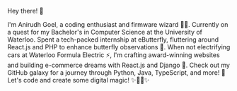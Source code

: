 Hey there! 👋 

I'm Anirudh Goel, a coding enthusiast and firmware wizard 🧙‍♂️. Currently on a quest for my Bachelor's in Computer Science at the University of Waterloo. Spent a tech-packed internship at eButterfly, fluttering around React.js and PHP to enhance butterfly observations 🦋. When not electrifying cars at Waterloo Formula Electric ⚡, I'm crafting award-winning websites and building e-commerce dreams with React.js and Django 🚀. Check out my GitHub galaxy for a journey through Python, Java, TypeScript, and more! 🌌 Let's code and create some digital magic! ✨👨‍💻✨

<!--
**AnirudhGoel2004/AnirudhGoel2004** is a ✨ _special_ ✨ repository because its `README.md` (this file) appears on your GitHub profile.

Here are some ideas to get you started:

- 🔭 I’m currently working on ...
- 🌱 I’m currently learning ...
- 👯 I’m looking to collaborate on ...
- 🤔 I’m looking for help with ...
- 💬 Ask me about ...
- 📫 How to reach me: ...
- 😄 Pronouns: ...
- ⚡ Fun fact: ...
-->
